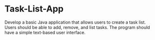 # Task-List-App
Develop a basic Java application that allows users to create a task list. Users should be able to add, remove, and list tasks. The program should have a simple text-based user interface.
